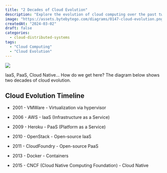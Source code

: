 ```yaml
---
title: "2 Decades of Cloud Evolution"
description: "Explore the evolution of cloud computing over the past two decades."
image: "https://assets.bytebytego.com/diagrams/0147-cloud-evolution.png"
createdAt: "2024-03-02"
draft: false
categories:
  - cloud-distributed-systems
tags:
  - "Cloud Computing"
  - "Cloud Evolution"
---
```


![](https://assets.bytebytego.com/diagrams/0147-cloud-evolution.png)

IaaS, PaaS, Cloud Native… How do we get here? The diagram below shows two decades of cloud evolution.

## Cloud Evolution Timeline

*   2001 - VMWare - Virtualization via hypervisor

*   2006 - AWS - IaaS (Infrastructure as a Service)

*   2009 - Heroku - PaaS (Platform as a Service)

*   2010 - OpenStack - Open-source IaaS

*   2011 - CloudFoundry - Open-source PaaS

*   2013 - Docker - Containers

*   2015 - CNCF (Cloud Native Computing Foundation) - Cloud Native
